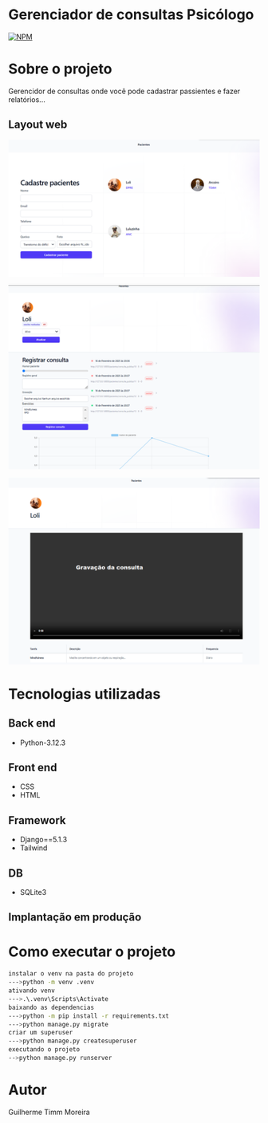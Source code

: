 #  Gerenciador de consultas Psicólogo
[![NPM](https://img.shields.io/npm/l/react)](https://github.com/GuilhermeGTM/ProjetoFilmes/blob/main/LICENSE) 

# Sobre o projeto
Gerencidor de consultas onde você pode cadastrar passientes e fazer relatórios...

## Layout web
![Web 1](https://github.com/GuilhermeGTM/GerenciadorConsulta-Psicologo/blob/main/GitHubMidia/1.png)

![Web 1](https://github.com/GuilhermeGTM/GerenciadorConsulta-Psicologo/blob/main/GitHubMidia/2.png)

![Web 1](https://github.com/GuilhermeGTM/GerenciadorConsulta-Psicologo/blob/main/GitHubMidia/3.png)


# Tecnologias utilizadas

## Back end
- Python-3.12.3

## Front end
- CSS
- HTML

## Framework
- Django==5.1.3
- Tailwind

## DB
- SQLite3

## Implantação em produção

# Como executar o projeto

```bash
instalar o venv na pasta do projeto
--->python -m venv .venv
ativando venv
--->.\.venv\Scripts\Activate
baixando as dependencias
--->python -m pip install -r requirements.txt
--->python manage.py migrate
criar um superuser
--->python manage.py createsuperuser
executando o projeto
-->python manage.py runserver
```

# Autor

Guilherme Timm Moreira

